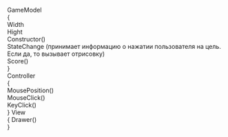GameModel<br>
{<br>
    Width<br>
    Hight<br>
    Сonstructor()<br>
    StateChange (принимает информацию о нажатии пользователя на цель.<br>
    Если да, то вызывает отрисовку)<br>
    Score()<br>
}<br>
Controller <br>
{<br>
    MousePosition()<br>
    MouseClick()<br>
    KeyClick()<br>
}
View<br>
{
    Drawer()<br>
}